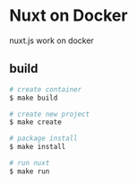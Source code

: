# Nuxt on Docker

nuxt.js work on docker

## build

```bash
# create container
$ make build

# create new project
$ make create

# package install
$ make install

# run nuxt
$ make run
```